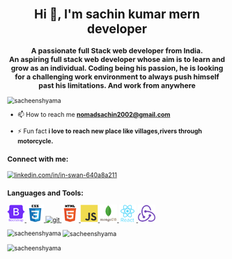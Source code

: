 <h1 align="center">Hi 👋, I'm sachin kumar mern developer</h1>
<h3 align="center">A passionate full Stack web developer from India. <br> An aspiring full stack web developer whose aim is to learn and grow as an individual. Coding being his passion, he is looking for a challenging work environment to always push himself past his limitations. And work from anywhere </h3>

<p align="left"> <img src="https://komarev.com/ghpvc/?username=sacheenshyama&label=Profile%20views&color=0e75b6&style=flat" alt="sacheenshyama" /> </p>


- 📫 How to reach me **nomadsachin2002@gmail.com**


- ⚡ Fun fact **i love to reach new place like villages,rivers through motorcycle.**

<h3 align="left">Connect with me:</h3>
<p align="left">
<a href="https://linkedin.com/in/in-swan-640a8a211" target="blank"><img align="center" src="https://raw.githubusercontent.com/rahuldkjain/github-profile-readme-generator/master/src/images/icons/Social/linked-in-alt.svg" alt="linkedin.com/in/in-swan-640a8a211" height="30" width="40" /></a>
</p>

<h3 align="left">Languages and Tools:</h3>
<p align="left"> <a href="https://getbootstrap.com" target="_blank" rel="noreferrer"> <img src="https://raw.githubusercontent.com/devicons/devicon/master/icons/bootstrap/bootstrap-plain-wordmark.svg" alt="bootstrap" width="40" height="40"/> </a> <a href="https://www.w3schools.com/css/" target="_blank" rel="noreferrer"> <img src="https://raw.githubusercontent.com/devicons/devicon/master/icons/css3/css3-original-wordmark.svg" alt="css3" width="40" height="40"/> </a> <a href="https://git-scm.com/" target="_blank" rel="noreferrer"> <img src="https://www.vectorlogo.zone/logos/git-scm/git-scm-icon.svg" alt="git" width="40" height="40"/> </a> <a href="https://www.w3.org/html/" target="_blank" rel="noreferrer"> <img src="https://raw.githubusercontent.com/devicons/devicon/master/icons/html5/html5-original-wordmark.svg" alt="html5" width="40" height="40"/> </a> <a href="https://developer.mozilla.org/en-US/docs/Web/JavaScript" target="_blank" rel="noreferrer"> <img src="https://raw.githubusercontent.com/devicons/devicon/master/icons/javascript/javascript-original.svg" alt="javascript" width="40" height="40"/> </a> <a href="https://www.mongodb.com/" target="_blank" rel="noreferrer"> <img src="https://raw.githubusercontent.com/devicons/devicon/master/icons/mongodb/mongodb-original-wordmark.svg" alt="mongodb" width="40" height="40"/> </a> <a href="https://reactjs.org/" target="_blank" rel="noreferrer"> <img src="https://raw.githubusercontent.com/devicons/devicon/master/icons/react/react-original-wordmark.svg" alt="react" width="40" height="40"/> </a> <a href="https://redux.js.org" target="_blank" rel="noreferrer"> <img src="https://raw.githubusercontent.com/devicons/devicon/master/icons/redux/redux-original.svg" alt="redux" width="40" height="40"/> </a> </p>

<p><img align="left" src="https://github-readme-stats.vercel.app/api/top-langs?username=sacheenshyama&show_icons=true&locale=en&layout=compact" alt="sacheenshyama" /></p>

<p>&nbsp;<img align="center" src="https://github-readme-stats.vercel.app/api?username=sacheenshyama&show_icons=true&locale=en" alt="sacheenshyama" /></p>

<p><img align="center" src="https://github-readme-streak-stats.herokuapp.com/?user=sacheenshyama&" alt="sacheenshyama" /></p>

